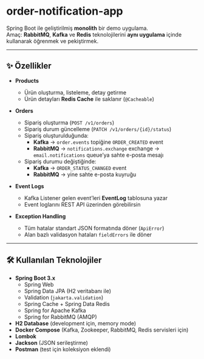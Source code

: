 # order-notification-app

Spring Boot ile geliştirilmiş **monolith** bir demo uygulama.  
Amaç: **RabbitMQ**, **Kafka** ve **Redis** teknolojilerini **aynı uygulama** içinde kullanarak öğrenmek ve pekiştirmek.

---

## ✨ Özellikler

- **Products**
  - Ürün oluşturma, listeleme, detay getirme
  - Ürün detayları **Redis Cache** ile saklanır (`@Cacheable`)

- **Orders**
  - Sipariş oluşturma (`POST /v1/orders`)
  - Sipariş durum güncelleme (`PATCH /v1/orders/{id}/status`)
  - Sipariş oluşturulduğunda:
    - **Kafka** → `order.events` topiğine `ORDER_CREATED` event
    - **RabbitMQ** → `notifications.exchange` exchange → `email.notifications` queue’ya sahte e-posta mesajı
  - Sipariş durumu değiştiğinde:
    - **Kafka** → `ORDER_STATUS_CHANGED` event
    - **RabbitMQ** → yine sahte e-posta kuyruğu

- **Event Logs**
  - Kafka Listener gelen event’leri **EventLog** tablosuna yazar
  - Event loglarını REST API üzerinden görebilirsin

- **Exception Handling**
  - Tüm hatalar standart JSON formatında döner (`ApiError`)
  - Alan bazlı validasyon hataları `fieldErrors` ile döner

---

## 🛠 Kullanılan Teknolojiler

- **Spring Boot 3.x**
  - Spring Web
  - Spring Data JPA (H2 veritabanı ile)
  - Validation (`jakarta.validation`)
  - Spring Cache + Spring Data Redis
  - Spring for Apache Kafka
  - Spring for RabbitMQ (AMQP)
- **H2 Database** (development için, memory mode)
- **Docker Compose** (Kafka, Zookeeper, RabbitMQ, Redis servisleri için)
- **Lombok**
- **Jackson** (JSON serileştirme)
- **Postman** (test için koleksiyon eklendi)
